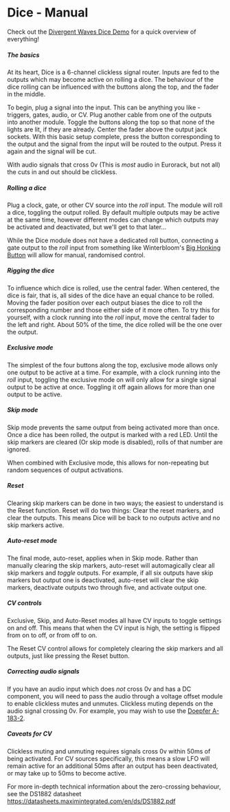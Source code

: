 # Dice - Manual

Check out the [Divergent Waves Dice Demo](https://www.youtube.com/watch?v=M2XgcmQ6p9Y) for a quick overview of everything!

##### The basics

At its heart, Dice is a 6-channel clickless signal router. Inputs are fed to the outputs which may become active on rolling a dice. The behaviour of the dice rolling can be influenced with the buttons along the top, and the fader in the middle.

To begin, plug a signal into the input. This can be anything you like - triggers, gates, audio, or CV. Plug another cable from one of the outputs into another module. Toggle the buttons along the top so that none of the lights are lit, if they are already. Center the fader above the output jack sockets. With this basic setup complete, press the button corresponding to the output and the signal from the input will be routed to the output. Press it again and the signal will be cut.

With audio signals that cross 0v (This is *most* audio in Eurorack, but not all) the cuts in and out should be clickless.

##### Rolling a dice

Plug a clock, gate, or other CV source into the *roll* input. The module will roll a dice, toggling the output rolled. By default multiple outputs may be active at the same time, however different modes can change which outputs may be activated and deactivated, but we'll get to that later...

While the Dice module does not have a dedicated roll button, connecting a gate output to the *roll* input from something like Winterbloom's [Big Honking Button](https://winterbloom.com/shop/big-honking-button) will allow for manual, randomised control.

##### Rigging the dice

To influence which dice is rolled, use the central fader. When centered, the dice is fair, that is, all sides of the dice have an equal chance to be rolled. Moving the fader position over each output biases the dice to roll the corresponding number and those either side of it more often. To try this for yourself, with a clock running into the *roll* input, move the central fader to the left and right. About 50% of the time, the dice rolled will be the one over the output.

##### Exclusive mode

The simplest of the four buttons along the top, exclusive mode allows only one output to be active at a time. For example, with a clock running into the *roll* input, toggling the exclusive mode on will only allow for a single signal output to be active at once. Toggling it off again allows for more than one output to be active.

##### Skip mode

Skip mode prevents the same output from being activated more than once. Once a dice has been rolled, the output is marked with a red LED. Until the skip markers are cleared (Or skip mode is disabled), rolls of that number are ignored.

When combined with Exclusive mode, this allows for non-repeating but random sequences of output activations.

##### Reset

Clearing skip markers can be done in two ways; the easiest to understand is the Reset function. Reset will do two things: Clear the reset markers, and clear the outputs. This means Dice will be back to no outputs active and no skip markers active.

##### Auto-reset mode

The final mode, auto-reset, applies when in Skip mode. Rather than manually clearing the skip markers, auto-reset will automagically clear all skip markers and *toggle* outputs. For example, if all six outputs have skip markers but output one is deactivated, auto-reset will clear the skip markers, deactivate outputs two through five, and activate output one.

##### CV controls

Exclusive, Skip, and Auto-Reset modes all have CV inputs to toggle settings on and off. This means that when the CV input is high, the setting is flipped from on to off, or from off to on.

The Reset CV control allows for completely clearing the skip markers and all outputs, just like pressing the Reset button.

##### Correcting audio signals

If you have an audio input which does *not* cross 0v and has a DC component, you will need to pass the audio through a voltage offset module to enable clickless mutes and unmutes. Clickless muting depends on the audio signal crossing 0v. For example, you may wish to use the [Doepfer A-183-2](https://doepfer.de/a1832.htm).

##### Caveats for CV

Clickless muting and unmuting requires signals cross 0v within 50ms of being activated. For CV sources specifically, this means a slow LFO will remain active for an additional 50ms after an output has been deactivated, or may take up to 50ms to become active.

For more in-depth technical information about the zero-crossing behaviour, see the DS1882 datasheet https://datasheets.maximintegrated.com/en/ds/DS1882.pdf
